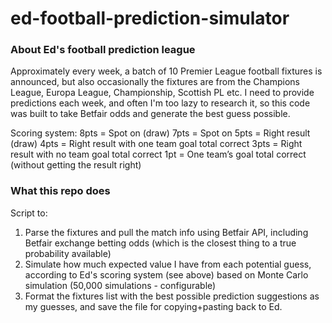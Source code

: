 # ed-football-prediction-simulator

### About Ed's football prediction league
Approximately every week, a batch of 10 Premier League football fixtures is announced, but also occasionally the fixtures are from the Champions League, Europa League, Championship, Scottish PL etc. I need to provide predictions each week, and often I'm too lazy to research it, so this code was built to take Betfair odds and generate the best guess possible.

Scoring system:
8pts = Spot on (draw)
7pts = Spot on
5pts = Right result (draw)
4pts = Right result with one team goal total correct
3pts = Right result with no team goal total correct
1pt = One team’s goal total correct (without getting the result right)

### What this repo does
Script to:
1. Parse the fixtures and pull the match info using Betfair API, including Betfair exchange betting odds (which is the closest thing to a true probability available)
2. Simulate how much expected value I have from each potential guess, according to Ed's scoring system (see above) based on Monte Carlo simulation (50,000 simulations - configurable)
3. Format the fixtures list with the best possible prediction suggestions as my guesses, and save the file for copying+pasting back to Ed.
